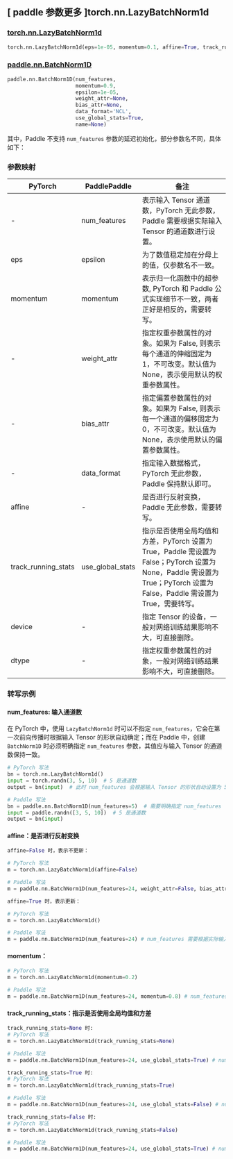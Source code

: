 ## [ paddle 参数更多 ]torch.nn.LazyBatchNorm1d
### [torch.nn.LazyBatchNorm1d](https://pytorch.org/docs/stable/generated/torch.nn.LazyBatchNorm1d.html)

```python
torch.nn.LazyBatchNorm1d(eps=1e-05, momentum=0.1, affine=True, track_running_stats=True, device=None, dtype=None)
```

### [paddle.nn.BatchNorm1D](https://www.paddlepaddle.org.cn/documentation/docs/zh/develop/api/paddle/nn/BatchNorm1D_cn.html#batchnorm1d)

```python
paddle.nn.BatchNorm1D(num_features,
                      momentum=0.9,
                      epsilon=1e-05,
                      weight_attr=None,
                      bias_attr=None,
                      data_format='NCL',
                      use_global_stats=True,
                      name=None)
```

其中，Paddle 不支持 `num_features` 参数的延迟初始化，部分参数名不同，具体如下：
### 参数映射

| PyTorch       | PaddlePaddle | 备注                                                   |
| ------------- | ------------ | ------------------------------------------------------ |
| -             | num_features   | 表示输入 Tensor 通道数，PyTorch 无此参数，Paddle 需要根据实际输入 Tensor 的通道数进行设置。                             |
| eps           | epsilon      | 为了数值稳定加在分母上的值，仅参数名不一致。                                                                                                      |
| momentum      | momentum      | 表示归一化函数中的超参数, PyTorch 和 Paddle 公式实现细节不一致，两者正好是相反的，需要转写。                                                                     |
| -             | weight_attr  | 指定权重参数属性的对象。如果为 False, 则表示每个通道的伸缩固定为 1，不可改变。默认值为 None，表示使用默认的权重参数属性。                                                        |
| -             | bias_attr    | 指定偏置参数属性的对象。如果为 False, 则表示每一个通道的偏移固定为 0，不可改变。默认值为 None，表示使用默认的偏置参数属性。                                                       |
| -             | data_format  | 指定输入数据格式，PyTorch 无此参数，Paddle 保持默认即可。                                                                                        |
| affine        | -                | 是否进行反射变换， Paddle 无此参数，需要转写。                                                                                                 |
| track_running_stats | use_global_stats | 指示是否使用全局均值和方差，PyTorch 设置为 True，Paddle 需设置为 False；PyTorch 设置为 None，Paddle 需设置为 True；PyTorch 设置为 False，Paddle 需设置为 True，需要转写。 |
| device        | -            | 指定 Tensor 的设备，一般对网络训练结果影响不大，可直接删除。   |
| dtype         | -            | 指定权重参数属性的对象，一般对网络训练结果影响不大，可直接删除。 |

### 转写示例

#### num_features: 输入通道数
在 PyTorch 中，使用 `LazyBatchNorm1d` 时可以不指定 `num_features`，它会在第一次前向传播时根据输入 Tensor 的形状自动确定；而在 Paddle 中，创建 `BatchNorm1D` 时必须明确指定 `num_features` 参数，其值应与输入 Tensor 的通道数保持一致。
```python
# PyTorch 写法
bn = torch.nn.LazyBatchNorm1d()
input = torch.randn(3, 5, 10)  # 5 是通道数
output = bn(input)  # 此时 num_features 会根据输入 Tensor 的形状自动设置为 5

# Paddle 写法
bn = paddle.nn.BatchNorm1D(num_features=5)  # 需要明确指定 num_features
input = paddle.randn([3, 5, 10])  # 5 是通道数
output = bn(input)
```

#### affine：是否进行反射变换
```python
affine=False 时，表示不更新：

# PyTorch 写法
m = torch.nn.LazyBatchNorm1d(affine=False)

# Paddle 写法
m = paddle.nn.BatchNorm1D(num_features=24, weight_attr=False, bias_attr=False) # num_features 需要根据实际输入通道数进行设置

affine=True 时，表示更新：

# PyTorch 写法
m = torch.nn.LazyBatchNorm1d()

# Paddle 写法
m = paddle.nn.BatchNorm1D(num_features=24) # num_features 需要根据实际输入通道数进行设置
```

#### momentum：
```python
# PyTorch 写法
m = torch.nn.LazyBatchNorm1d(momentum=0.2)

# Paddle 写法
m = paddle.nn.BatchNorm1D(num_features=24, momentum=0.8) # num_features 需要根据实际输入通道数进行设置
```

#### track_running_stats：指示是否使用全局均值和方差

```python
track_running_stats=None 时:
# PyTorch 写法
m = torch.nn.LazyBatchNorm1d(track_running_stats=None)

# Paddle 写法
m = paddle.nn.BatchNorm1D(num_features=24, use_global_stats=True) # num_features 需要根据实际输入通道数进行设置

track_running_stats=True 时:
# PyTorch 写法
m = torch.nn.LazyBatchNorm1d(track_running_stats=True)

# Paddle 写法
m = paddle.nn.BatchNorm1D(num_features=24, use_global_stats=False) # num_features 需要根据实际输入通道数进行设置

track_running_stats=False 时:
# PyTorch 写法
m = torch.nn.LazyBatchNorm1d(track_running_stats=False)

# Paddle 写法
m = paddle.nn.BatchNorm1D(num_features=24, use_global_stats=True) # num_features 需要根据实际输入通道数进行设置
```
